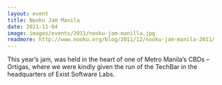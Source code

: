 ```yaml
---
layout: event
title: Nooku Jam Manila
date: 2011-11-04
image: images/events/2011/nooku-jam-manilla.jpg
readmore: http://www.nooku.org/blog/2011/12/nooku-jam-manila-2011/
---
```


This year’s jam, was held in the heart of one of Metro Manila’s CBDs – Ortigas, where we were kindly given the run of the TechBar in the headquarters of Exist Software Labs.